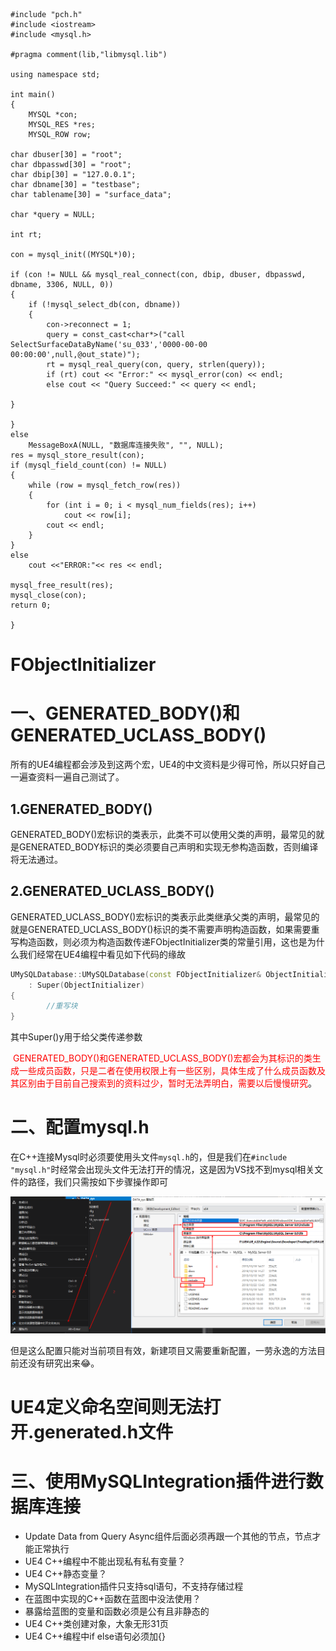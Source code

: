 ```
#include "pch.h"
#include <iostream>
#include <mysql.h>

#pragma comment(lib,"libmysql.lib")

using namespace std;

int main()
{
	MYSQL *con;
	MYSQL_RES *res;
	MYSQL_ROW row;

char dbuser[30] = "root";
char dbpasswd[30] = "root";
char dbip[30] = "127.0.0.1";
char dbname[30] = "testbase";
char tablename[30] = "surface_data";

char *query = NULL;

int rt;

con = mysql_init((MYSQL*)0);

if (con != NULL && mysql_real_connect(con, dbip, dbuser, dbpasswd, dbname, 3306, NULL, 0))
{
	if (!mysql_select_db(con, dbname))
	{
		con->reconnect = 1;
		query = const_cast<char*>("call SelectSurfaceDataByName('su_033','0000-00-00 00:00:00',null,@out_state)");
		rt = mysql_real_query(con, query, strlen(query));
		if (rt) cout << "Error:" << mysql_error(con) << endl;
		else cout << "Query Succeed:" << query << endl;

}

}
else
	MessageBoxA(NULL, "数据库连接失败", "", NULL);
res = mysql_store_result(con);
if (mysql_field_count(con) != NULL)
{
	while (row = mysql_fetch_row(res))
	{
		for (int i = 0; i < mysql_num_fields(res); i++)
			cout << row[i];
		cout << endl;
	}
}
else
	cout <<"ERROR:"<< res << endl;

mysql_free_result(res);
mysql_close(con);
return 0;

}
```

# FObjectInitializer

# 一、GENERATED_BODY()和GENERATED_UCLASS_BODY()

所有的UE4编程都会涉及到这两个宏，UE4的中文资料是少得可怜，所以只好自己一遍查资料一遍自己测试了。

## 1.GENERATED_BODY()

GENERATED_BODY()宏标识的类表示，此类不可以使用父类的声明，最常见的就是GENERATED_BODY标识的类必须要自己声明和实现无参构造函数，否则编译将无法通过。

## 2.GENERATED_UCLASS_BODY()

GENERATED_UCLASS_BODY()宏标识的类表示此类继承父类的声明，最常见的就是GENERATED_UCLASS_BODY()标识的类不需要声明构造函数，如果需要重写构造函数，则必须为构造函数传递FObjectInitializer类的常量引用，这也是为什么我们经常在UE4编程中看见如下代码的缘故

```C++
UMySQLDatabase::UMySQLDatabase(const FObjectInitializer& ObjectInitializer)
	: Super(ObjectInitializer)
{
        //重写块
}
```

其中Super()y用于给父类传递参数

<font color=red> GENERATED_BODY()和GENERATED_UCLASS_BODY()宏都会为其标识的类生成一些成员函数，只是二者在使用权限上有一些区别，具体生成了什么成员函数及其区别由于目前自己搜索到的资料过少，暂时无法弄明白，需要以后慢慢研究</font>。

# 二、配置mysql.h

在C++连接Mysql时必须要使用头文件`mysql.h`的，但是我们在`#include "mysql.h"`时经常会出现头文件无法打开的情况，这是因为VS找不到mysql相关文件的路径，我们只需按如下步骤操作即可

![](【UE4】C++连接MySQL/Snipaste_2019-10-23_10-36-25.png)

但是这么配置只能对当前项目有效，新建项目又需要重新配置，一劳永逸的方法目前还没有研究出来😂。

# UE4定义命名空间则无法打开.generated.h文件

# 三、使用MySQLIntegration插件进行数据库连接

- Update Data from Query Async组件后面必须再跟一个其他的节点，节点才能正常执行
- UE4 C++编程中不能出现私有私有变量？
- UE4 C++静态变量？
- MySQLIntegration插件只支持sql语句，不支持存储过程
- 在蓝图中实现的C++函数在蓝图中没法使用？
- 暴露给蓝图的变量和函数必须是公有且非静态的
- UE4 C++类创建对象，大象无形31页
- UE4 C++编程中if else语句必须加{}